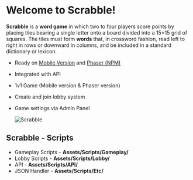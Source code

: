 # Welcome to Scrabble!

**Scrabble** is a **word game** in which two to four players score points by placing tiles bearing a single letter onto a board divided into a 15×15 grid of squares. The tiles must form **words** that, in crossword fashion, read left to right in rows or downward in columns, and be included in a standard dictionary or lexicon.

 - Ready on [Mobile Version](https://github.com/asepasdar/unity-practice-scrabble-game) and [Phaser (NPM)](https://github.com/asepasdar/phaser-practice-scrabble-game)
 - Integrated with API
 - 1v1 Game (Mobile version & Phaser version)
 - Create and join lobby system
 - Game settings via Admin Panel


	![Scrabble](Welcome.PNG)



## Scrabble - Scripts

- Gameplay Scripts - **Assets/Scripts/Gameplay/**
- Lobby Scripts - **Assets/Scripts/Lobby/**
- API - **Assets/Scripts/API/**
- JSON Handler - **Assets/Scripts/Etc/**
